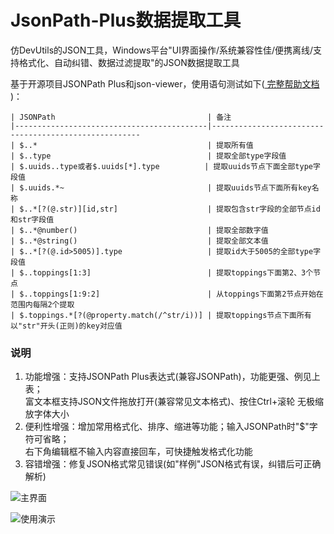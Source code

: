 # JsonPath-Plus数据提取工具
仿DevUtils的JSON工具，Windows平台"UI界面操作/系统兼容性佳/便携离线/支持格式化、自动纠错、数据过滤提取"的JSON数据提取工具

基于开源项目JSONPath Plus和json-viewer，使用语句测试如下([ 完整帮助文档 ](https://jsonpath-plus.github.io/JSONPath/docs/ts/index.html#syntax-through-examples))：
```
| JSONPath                                  | 备注                                                 
|-------------------------------------------|------------------------------------------------------
| $..*                                      | 提取所有值                                           
| $..type                                   | 提取全部type字段值                                   
| $.uuids..type或者$.uuids[*].type          | 提取uuids节点下面全部type字段值                   
| $.uuids.*~                                | 提取uuids节点下面所有key名称                         
| $..*[?(@.str)][id,str]                    | 提取包含str字段的全部节点id和str字段值               
| $..*@number()                             | 提取全部数字值                                       
| $..*@string()                             | 提取全部文本值                                 
| $..*[?(@.id>5005)].type                   | 提取id大于5005的全部type字段值                       
| $..toppings[1:3]                          | 提取toppings下面第2、3个节点                         
| $..toppings[1:9:2]                        | 从toppings下面第2节点开始在范围内每隔2个提取         
| $.toppings.*[?(@property.match(/^str/i))] | 提取toppings节点下面所有以"str"开头(正则)的key对应值 
```

### 说明
1. 功能增强：支持JSONPath Plus表达式(兼容JSONPath)，功能更强、例见上表；  
   富文本框支持JSON文件拖放打开(兼容常见文本格式)、按住Ctrl+滚轮 无极缩放字体大小  
2. 便利性增强：增加常用格式化、排序、缩进等功能；输入JSONPath时"$"字符可省略；  
   右下角编辑框不输入内容直接回车，可快捷触发格式化功能  
3. 容错增强：修复JSON格式常见错误(如"样例"JSON格式有误，纠错后可正确解析)  

![主界面](https://github.com/playGitboy/JsonPath-Tool/blob/main/img/1.3.png)

![使用演示](https://github.com/playGitboy/JsonPath-Tool/blob/main/img/%E6%BC%94%E7%A4%BA.gif)
